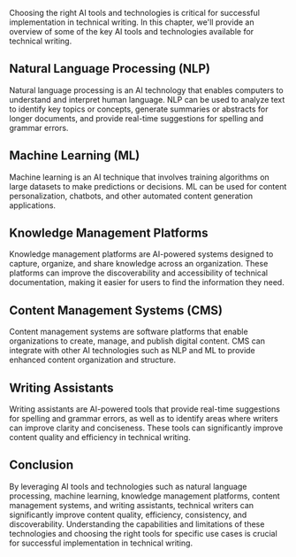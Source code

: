 

Choosing the right AI tools and technologies is critical for successful implementation in technical writing. In this chapter, we'll provide an overview of some of the key AI tools and technologies available for technical writing.

Natural Language Processing (NLP)
---------------------------------

Natural language processing is an AI technology that enables computers to understand and interpret human language. NLP can be used to analyze text to identify key topics or concepts, generate summaries or abstracts for longer documents, and provide real-time suggestions for spelling and grammar errors.

Machine Learning (ML)
---------------------

Machine learning is an AI technique that involves training algorithms on large datasets to make predictions or decisions. ML can be used for content personalization, chatbots, and other automated content generation applications.

Knowledge Management Platforms
------------------------------

Knowledge management platforms are AI-powered systems designed to capture, organize, and share knowledge across an organization. These platforms can improve the discoverability and accessibility of technical documentation, making it easier for users to find the information they need.

Content Management Systems (CMS)
--------------------------------

Content management systems are software platforms that enable organizations to create, manage, and publish digital content. CMS can integrate with other AI technologies such as NLP and ML to provide enhanced content organization and structure.

Writing Assistants
------------------

Writing assistants are AI-powered tools that provide real-time suggestions for spelling and grammar errors, as well as to identify areas where writers can improve clarity and conciseness. These tools can significantly improve content quality and efficiency in technical writing.

Conclusion
----------

By leveraging AI tools and technologies such as natural language processing, machine learning, knowledge management platforms, content management systems, and writing assistants, technical writers can significantly improve content quality, efficiency, consistency, and discoverability. Understanding the capabilities and limitations of these technologies and choosing the right tools for specific use cases is crucial for successful implementation in technical writing.
